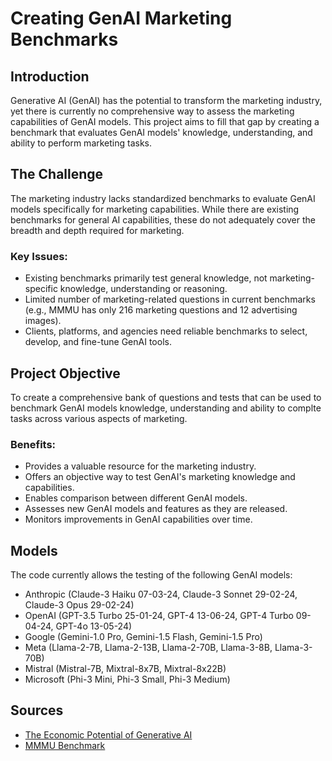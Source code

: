 # Creating GenAI Marketing Benchmarks

## Introduction

Generative AI (GenAI) has the potential to transform the marketing industry, yet there is currently no comprehensive way to assess the marketing capabilities of GenAI models. This project aims to fill that gap by creating a benchmark that evaluates GenAI models' knowledge, understanding, and ability to perform marketing tasks.

## The Challenge

The marketing industry lacks standardized benchmarks to evaluate GenAI models specifically for marketing capabilities. While there are existing benchmarks for general AI capabilities, these do not adequately cover the breadth and depth required for marketing.

### Key Issues:
- Existing benchmarks primarily test general knowledge, not marketing-specific knowledge, understanding or reasoning.
- Limited number of marketing-related questions in current benchmarks (e.g., MMMU has only 216 marketing questions and 12 advertising images).
- Clients, platforms, and agencies need reliable benchmarks to select, develop, and fine-tune GenAI tools.

## Project Objective

To create a comprehensive bank of questions and tests that can be used to benchmark GenAI models knowledge, understanding and ability to complte tasks across various aspects of marketing.

### Benefits:
- Provides a valuable resource for the marketing industry.
- Offers an objective way to test GenAI's marketing knowledge and capabilities.
- Enables comparison between different GenAI models.
- Assesses new GenAI models and features as they are released.
- Monitors improvements in GenAI capabilities over time.

## Models
The code currently allows the testing of the following GenAI models:
- Anthropic (Claude-3 Haiku 07-03-24, Claude-3 Sonnet 29-02-24, Claude-3 Opus 29-02-24)
- OpenAI (GPT-3.5 Turbo 25-01-24, GPT-4 13-06-24, GPT-4 Turbo 09-04-24, GPT-4o 13-05-24)
- Google (Gemini-1.0 Pro, Gemini-1.5 Flash, Gemini-1.5 Pro)
- Meta (Llama-2-7B, Llama-2-13B, Llama-2-70B, Llama-3-8B, Llama-3-70B)
- Mistral (Mistral-7B, Mixtral-8x7B, Mixtral-8x22B)
- Microsoft (Phi-3 Mini, Phi-3 Small, Phi-3 Medium)

## Sources

- [The Economic Potential of Generative AI](https://www.mckinsey.com/capabilities/mckinsey-digital/our-insights/the-economic-potential-of-generative-AI-the-next-productivity-frontier#/)
- [MMMU Benchmark](https://mmmu-benchmark.github.io)
